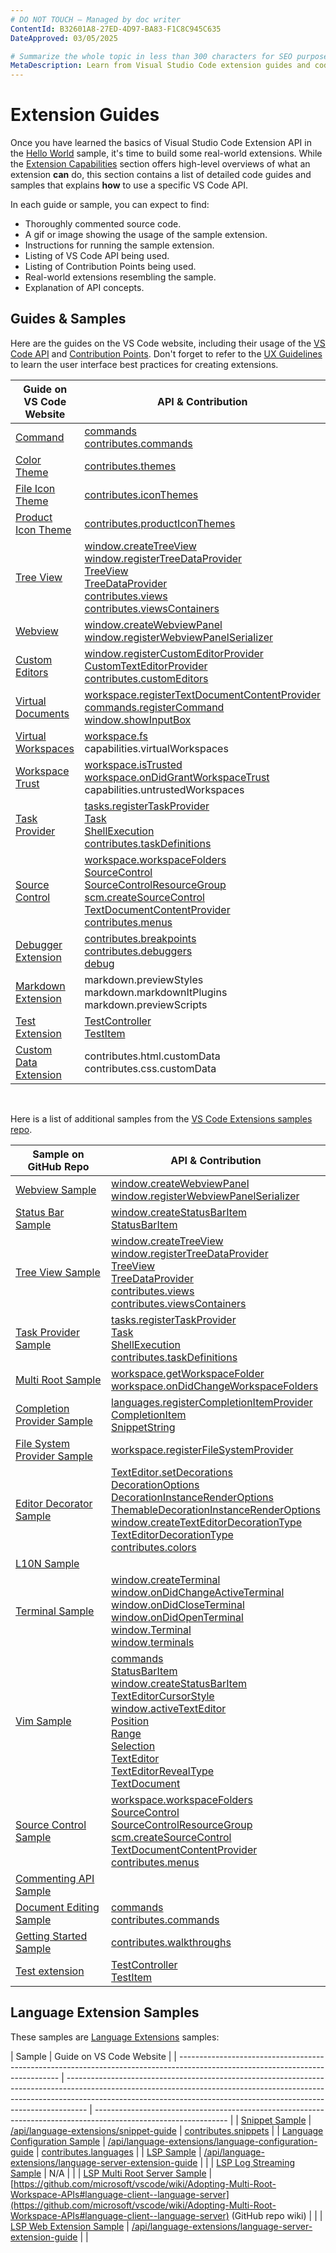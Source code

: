 ```yaml
---
# DO NOT TOUCH — Managed by doc writer
ContentId: B32601A8-27ED-4D97-BA83-F1C8C945C635
DateApproved: 03/05/2025

# Summarize the whole topic in less than 300 characters for SEO purpose
MetaDescription: Learn from Visual Studio Code extension guides and code samples
---
```


# Extension Guides

Once you have learned the basics of Visual Studio Code Extension API in the [Hello World](/api/get-started/your-first-extension) sample, it's time to build some real-world extensions. While the [Extension Capabilities](/api/extension-capabilities/overview) section offers high-level overviews of what an extension **can** do, this section contains a list of detailed code guides and samples that explains **how** to use a specific VS Code API.

In each guide or sample, you can expect to find:

- Thoroughly commented source code.
- A gif or image showing the usage of the sample extension.
- Instructions for running the sample extension.
- Listing of VS Code API being used.
- Listing of Contribution Points being used.
- Real-world extensions resembling the sample.
- Explanation of API concepts.

## Guides & Samples

Here are the guides on the VS Code website, including their usage of the [VS Code API](/api/references/vscode-api) and [Contribution Points](/api/references/contribution-points). Don't forget to refer to the [UX Guidelines](/api/ux-guidelines/overview) to learn the user interface best practices for creating extensions.

| Guide on VS Code Website                                                                          | API & Contribution                                                                                                                                                                                                                                                                                                                                                                                                                                                                                                                                                                                                                                                                      |
| ------------------------------------------------------------------------------------------------- | --------------------------------------------------------------------------------------------------------------------------------------------------------------------------------------------------------------------------------------------------------------------------------------------------------------------------------------------------------------------------------------------------------------------------------------------------------------------------------------------------------------------------------------------------------------------------------------------------------------------------------------------------------------------------------------- |
| [Command](https://code.visualstudio.com/api/extension-guides/command)                             | [commands](https://code.visualstudio.com/api/references/vscode-api#commands)<br />[contributes.commands](https://code.visualstudio.com/api/references/contribution-points#contributes.commands)                                                                                                                                                                                                                                                                                                                                                                                                                                                                                         |
| [Color Theme](https://code.visualstudio.com/api/extension-guides/color-theme)                     | [contributes.themes](https://code.visualstudio.com/api/references/contribution-points#contributes.themes)                                                                                                                                                                                                                                                                                                                                                                                                                                                                                                                                                                               |
| [File Icon Theme](https://code.visualstudio.com/api/extension-guides/file-icon-theme)             | [contributes.iconThemes](https://code.visualstudio.com/api/references/contribution-points#contributes.iconThemes)                                                                                                                                                                                                                                                                                                                                                                                                                                                                                                                                                                       |
| [Product Icon Theme](https://code.visualstudio.com/api/extension-guides/product-icon-theme)       | [contributes.productIconThemes](https://code.visualstudio.com/api/references/contribution-points#contributes.productIconThemes)                                                                                                                                                                                                                                                                                                                                                                                                                                                                                                                                                         |
| [Tree View](https://code.visualstudio.com/api/extension-guides/tree-view)                         | [window.createTreeView](https://code.visualstudio.com/api/references/vscode-api#window.createTreeView)<br />[window.registerTreeDataProvider](https://code.visualstudio.com/api/references/vscode-api#window.registerTreeDataProvider)<br />[TreeView](https://code.visualstudio.com/api/references/vscode-api#TreeView)<br />[TreeDataProvider](https://code.visualstudio.com/api/references/vscode-api#TreeDataProvider)<br />[contributes.views](https://code.visualstudio.com/api/references/contribution-points#contributes.views)<br />[contributes.viewsContainers](https://code.visualstudio.com/api/references/contribution-points#contributes.viewsContainers)                |
| [Webview](https://code.visualstudio.com/api/extension-guides/webview)                             | [window.createWebviewPanel](https://code.visualstudio.com/api/references/vscode-api#window.createWebviewPanel)<br />[window.registerWebviewPanelSerializer](https://code.visualstudio.com/api/references/vscode-api#window.registerWebviewPanelSerializer)                                                                                                                                                                                                                                                                                                                                                                                                                              |
| [Custom Editors](https://code.visualstudio.com/api/extension-guides/custom-editors)               | [window.registerCustomEditorProvider](https://code.visualstudio.com/api/references/vscode-api#window.registerCustomEditorProvider)<br />[CustomTextEditorProvider](https://code.visualstudio.com/api/references/vscode-api#CustomTextEditorProvider)<br />[contributes.customEditors](https://code.visualstudio.com/api/references/contribution-points#contributes.customEditors)                                                                                                                                                                                                                                                                                                       |
| [Virtual Documents](https://code.visualstudio.com/api/extension-guides/virtual-documents)         | [workspace.registerTextDocumentContentProvider](https://code.visualstudio.com/api/references/vscode-api#workspace.registerTextDocumentContentProvider)<br />[commands.registerCommand](https://code.visualstudio.com/api/references/vscode-api#commands.registerCommand)<br />[window.showInputBox](https://code.visualstudio.com/api/references/vscode-api#window.showInputBox)                                                                                                                                                                                                                                                                                                        |
| [Virtual Workspaces](https://code.visualstudio.com/api/extension-guides/virtual-workspaces)       | [workspace.fs](https://code.visualstudio.com/api/references/vscode-api#workspace.fs)<br />capabilities.virtualWorkspaces                                                                                                                                                                                                                                                                                                                                                                                                                                                                                                                                                                |
| [Workspace Trust](https://code.visualstudio.com/api/extension-guides/workspace-trust)             | [workspace.isTrusted](https://code.visualstudio.com/api/references/vscode-api#workspace.isTrusted)<br />[workspace.onDidGrantWorkspaceTrust](https://code.visualstudio.com/api/references/vscode-api#workspace.onDidGrantWorkspaceTrust)<br />capabilities.untrustedWorkspaces                                                                                                                                                                                                                                                                                                                                                                                                          |
| [Task Provider](https://code.visualstudio.com/api/extension-guides/task-provider)                 | [tasks.registerTaskProvider](https://code.visualstudio.com/api/references/vscode-api#tasks.registerTaskProvider)<br />[Task](https://code.visualstudio.com/api/references/vscode-api#Task)<br />[ShellExecution](https://code.visualstudio.com/api/references/vscode-api#ShellExecution)<br />[contributes.taskDefinitions](https://code.visualstudio.com/api/references/contribution-points#contributes.taskDefinitions)                                                                                                                                                                                                                                                               |
| [Source Control](https://code.visualstudio.com/api/extension-guides/scm-provider)                 | [workspace.workspaceFolders](https://code.visualstudio.com/api/references/vscode-api#workspace.workspaceFolders)<br />[SourceControl](https://code.visualstudio.com/api/references/vscode-api#SourceControl)<br />[SourceControlResourceGroup](https://code.visualstudio.com/api/references/vscode-api#SourceControlResourceGroup)<br />[scm.createSourceControl](https://code.visualstudio.com/api/references/vscode-api#scm.createSourceControl)<br />[TextDocumentContentProvider](https://code.visualstudio.com/api/references/vscode-api#TextDocumentContentProvider)<br />[contributes.menus](https://code.visualstudio.com/api/references/contribution-points#contributes.menus) |
| [Debugger Extension](https://code.visualstudio.com/api/extension-guides/debugger-extension)       | [contributes.breakpoints](https://code.visualstudio.com/api/references/contribution-points#contributes.breakpoints)<br />[contributes.debuggers](https://code.visualstudio.com/api/references/contribution-points#contributes.debuggers)<br />[debug](https://code.visualstudio.com/api/references/vscode-api#debug)                                                                                                                                                                                                                                                                                                                                                                    |
| [Markdown Extension](https://code.visualstudio.com/api/extension-guides/markdown-extension)       | markdown.previewStyles<br />markdown.markdownItPlugins<br />markdown.previewScripts                                                                                                                                                                                                                                                                                                                                                                                                                                                                                                                                                                                                     |
| [Test Extension](https://code.visualstudio.com/api/extension-guides/testing)                      | [TestController](https://code.visualstudio.com/api/references/vscode-api#TestController)<br />[TestItem](https://code.visualstudio.com/api/references/vscode-api#TestItem)                                                                                                                                                                                                                                                                                                                                                                                                                                                                                                              |
| [Custom Data Extension](https://code.visualstudio.com/api/extension-guides/custom-data-extension) | contributes.html.customData<br />contributes.css.customData                                                                                                                                                                                                                                                                                                                                                                                                                                                                                                                                                                                                                             |

<br />

Here is a list of additional samples from the [VS Code Extensions samples repo](https://github.com/microsoft/vscode-extension-samples).

| Sample on GitHub Repo                                                                                              | API & Contribution                                                                                                                                                                                                                                                                                                                                                                                                                                                                                                                                                                                                                                                                                                                                                                                                                                                                                                                                                                                                                                                     |
| ------------------------------------------------------------------------------------------------------------------ | ---------------------------------------------------------------------------------------------------------------------------------------------------------------------------------------------------------------------------------------------------------------------------------------------------------------------------------------------------------------------------------------------------------------------------------------------------------------------------------------------------------------------------------------------------------------------------------------------------------------------------------------------------------------------------------------------------------------------------------------------------------------------------------------------------------------------------------------------------------------------------------------------------------------------------------------------------------------------------------------------------------------------------------------------------------------------- |
| [Webview Sample](https://github.com/microsoft/vscode-extension-samples/tree/main/webview-sample)                   | [window.createWebviewPanel](https://code.visualstudio.com/api/references/vscode-api#window.createWebviewPanel)<br />[window.registerWebviewPanelSerializer](https://code.visualstudio.com/api/references/vscode-api#window.registerWebviewPanelSerializer)                                                                                                                                                                                                                                                                                                                                                                                                                                                                                                                                                                                                                                                                                                                                                                                                             |
| [Status Bar Sample](https://github.com/microsoft/vscode-extension-samples/tree/main/statusbar-sample)              | [window.createStatusBarItem](https://code.visualstudio.com/api/references/vscode-api#window.createStatusBarItem)<br />[StatusBarItem](https://code.visualstudio.com/api/references/vscode-api#StatusBarItem)                                                                                                                                                                                                                                                                                                                                                                                                                                                                                                                                                                                                                                                                                                                                                                                                                                                           |
| [Tree View Sample](https://github.com/microsoft/vscode-extension-samples/tree/main/tree-view-sample)               | [window.createTreeView](https://code.visualstudio.com/api/references/vscode-api#window.createTreeView)<br />[window.registerTreeDataProvider](https://code.visualstudio.com/api/references/vscode-api#window.registerTreeDataProvider)<br />[TreeView](https://code.visualstudio.com/api/references/vscode-api#TreeView)<br />[TreeDataProvider](https://code.visualstudio.com/api/references/vscode-api#TreeDataProvider)<br />[contributes.views](https://code.visualstudio.com/api/references/contribution-points#contributes.views)<br />[contributes.viewsContainers](https://code.visualstudio.com/api/references/contribution-points#contributes.viewsContainers)                                                                                                                                                                                                                                                                                                                                                                                               |
| [Task Provider Sample](https://github.com/microsoft/vscode-extension-samples/tree/main/task-provider-sample)       | [tasks.registerTaskProvider](https://code.visualstudio.com/api/references/vscode-api#tasks.registerTaskProvider)<br />[Task](https://code.visualstudio.com/api/references/vscode-api#Task)<br />[ShellExecution](https://code.visualstudio.com/api/references/vscode-api#ShellExecution)<br />[contributes.taskDefinitions](https://code.visualstudio.com/api/references/contribution-points#contributes.taskDefinitions)                                                                                                                                                                                                                                                                                                                                                                                                                                                                                                                                                                                                                                              |
| [Multi Root Sample](https://github.com/microsoft/vscode-extension-samples/tree/main/basic-multi-root-sample)       | [workspace.getWorkspaceFolder](https://code.visualstudio.com/api/references/vscode-api#workspace.getWorkspaceFolder)<br />[workspace.onDidChangeWorkspaceFolders](https://code.visualstudio.com/api/references/vscode-api#workspace.onDidChangeWorkspaceFolders)                                                                                                                                                                                                                                                                                                                                                                                                                                                                                                                                                                                                                                                                                                                                                                                                       |
| [Completion Provider Sample](https://github.com/microsoft/vscode-extension-samples/tree/main/completions-sample)   | [languages.registerCompletionItemProvider](https://code.visualstudio.com/api/references/vscode-api#languages.registerCompletionItemProvider)<br />[CompletionItem](https://code.visualstudio.com/api/references/vscode-api#CompletionItem)<br />[SnippetString](https://code.visualstudio.com/api/references/vscode-api#SnippetString)                                                                                                                                                                                                                                                                                                                                                                                                                                                                                                                                                                                                                                                                                                                                 |
| [File System Provider Sample](https://github.com/microsoft/vscode-extension-samples/tree/main/fsprovider-sample)   | [workspace.registerFileSystemProvider](https://code.visualstudio.com/api/references/vscode-api#workspace.registerFileSystemProvider)                                                                                                                                                                                                                                                                                                                                                                                                                                                                                                                                                                                                                                                                                                                                                                                                                                                                                                                                   |
| [Editor Decorator Sample](https://github.com/microsoft/vscode-extension-samples/tree/main/decorator-sample)        | [TextEditor.setDecorations](https://code.visualstudio.com/api/references/vscode-api#TextEditor.setDecorations)<br />[DecorationOptions](https://code.visualstudio.com/api/references/vscode-api#DecorationOptions)<br />[DecorationInstanceRenderOptions](https://code.visualstudio.com/api/references/vscode-api#DecorationInstanceRenderOptions)<br />[ThemableDecorationInstanceRenderOptions](https://code.visualstudio.com/api/references/vscode-api#ThemableDecorationInstanceRenderOptions)<br />[window.createTextEditorDecorationType](https://code.visualstudio.com/api/references/vscode-api#window.createTextEditorDecorationType)<br />[TextEditorDecorationType](https://code.visualstudio.com/api/references/vscode-api#TextEditorDecorationType)<br />[contributes.colors](https://code.visualstudio.com/api/references/contribution-points#contributes.colors)                                                                                                                                                                                        |
| [L10N Sample](https://github.com/microsoft/vscode-extension-samples/tree/main/l10n-sample)                         |                                                                                                                                                                                                                                                                                                                                                                                                                                                                                                                                                                                                                                                                                                                                                                                                                                                                                                                                                                                                                                                                        |
| [Terminal Sample](https://github.com/microsoft/vscode-extension-samples/tree/main/terminal-sample)                 | [window.createTerminal](https://code.visualstudio.com/api/references/vscode-api#window.createTerminal)<br />[window.onDidChangeActiveTerminal](https://code.visualstudio.com/api/references/vscode-api#window.onDidChangeActiveTerminal)<br />[window.onDidCloseTerminal](https://code.visualstudio.com/api/references/vscode-api#window.onDidCloseTerminal)<br />[window.onDidOpenTerminal](https://code.visualstudio.com/api/references/vscode-api#window.onDidOpenTerminal)<br />[window.Terminal](https://code.visualstudio.com/api/references/vscode-api#window.Terminal)<br />[window.terminals](https://code.visualstudio.com/api/references/vscode-api#window.terminals)                                                                                                                                                                                                                                                                                                                                                                                       |
| [Vim Sample](https://github.com/microsoft/vscode-extension-samples/tree/main/vim-sample)                           | [commands](https://code.visualstudio.com/api/references/vscode-api#commands)<br />[StatusBarItem](https://code.visualstudio.com/api/references/vscode-api#StatusBarItem)<br />[window.createStatusBarItem](https://code.visualstudio.com/api/references/vscode-api#window.createStatusBarItem)<br />[TextEditorCursorStyle](https://code.visualstudio.com/api/references/vscode-api#TextEditorCursorStyle)<br />[window.activeTextEditor](https://code.visualstudio.com/api/references/vscode-api#window.activeTextEditor)<br />[Position](https://code.visualstudio.com/api/references/vscode-api#Position)<br />[Range](https://code.visualstudio.com/api/references/vscode-api#Range)<br />[Selection](https://code.visualstudio.com/api/references/vscode-api#Selection)<br />[TextEditor](https://code.visualstudio.com/api/references/vscode-api#TextEditor)<br />[TextEditorRevealType](https://code.visualstudio.com/api/references/vscode-api#TextEditorRevealType)<br />[TextDocument](https://code.visualstudio.com/api/references/vscode-api#TextDocument) |
| [Source Control Sample](https://github.com/microsoft/vscode-extension-samples/tree/main/source-control-sample)     | [workspace.workspaceFolders](https://code.visualstudio.com/api/references/vscode-api#workspace.workspaceFolders)<br />[SourceControl](https://code.visualstudio.com/api/references/vscode-api#SourceControl)<br />[SourceControlResourceGroup](https://code.visualstudio.com/api/references/vscode-api#SourceControlResourceGroup)<br />[scm.createSourceControl](https://code.visualstudio.com/api/references/vscode-api#scm.createSourceControl)<br />[TextDocumentContentProvider](https://code.visualstudio.com/api/references/vscode-api#TextDocumentContentProvider)<br />[contributes.menus](https://code.visualstudio.com/api/references/contribution-points#contributes.menus)                                                                                                                                                                                                                                                                                                                                                                                |
| [Commenting API Sample](https://github.com/microsoft/vscode-extension-samples/tree/main/comment-sample)            |                                                                                                                                                                                                                                                                                                                                                                                                                                                                                                                                                                                                                                                                                                                                                                                                                                                                                                                                                                                                                                                                        |
| [Document Editing Sample](https://github.com/microsoft/vscode-extension-samples/tree/main/document-editing-sample) | [commands](https://code.visualstudio.com/api/references/vscode-api#commands)<br />[contributes.commands](https://code.visualstudio.com/api/references/contribution-points#contributes.commands)                                                                                                                                                                                                                                                                                                                                                                                                                                                                                                                                                                                                                                                                                                                                                                                                                                                                        |
| [Getting Started Sample](https://github.com/microsoft/vscode-extension-samples/tree/main/getting-started-sample)   | [contributes.walkthroughs](https://code.visualstudio.com/api/references/contribution-points#contributes.walkthroughs)                                                                                                                                                                                                                                                                                                                                                                                                                                                                                                                                                                                                                                                                                                                                                                                                                                                                                                                                                  |
| [Test extension](https://github.com/microsoft/vscode-extension-samples/tree/main/test-provider-sample)             | [TestController](https://code.visualstudio.com/api/references/vscode-api#TestController)<br />[TestItem](https://code.visualstudio.com.azurewebsites.net/api/references/vscode-api#TestItem)                                                                                                                                                                                                                                                                                                                                                                                                                                                                                                                                                                                                                                                                                                                                                                                                                                                                           |

## Language Extension Samples

These samples are [Language Extensions](/api/language-extensions/overview) samples:

| Sample                                                                                                                         | Guide on VS Code Website                                                                                                                                                                                                                        |
| ------------------------------------------------------------------------------------------------------------------------------ | ----------------------------------------------------------------------------------------------------------------------------------------------------------------------------------------------------------------------------------------------- | --------------------------------------------------------------------------------------------------------------- |
| [Snippet Sample](https://github.com/microsoft/vscode-extension-samples/tree/main/snippet-sample)                               | [/api/language-extensions/snippet-guide](https://code.visualstudio.com/api/language-extensions/snippet-guide)                                                                                                                                   | [contributes.snippets](https://code.visualstudio.com/api/references/contribution-points#contributes.snippets)   |
| [Language Configuration Sample](https://github.com/microsoft/vscode-extension-samples/tree/main/language-configuration-sample) | [/api/language-extensions/language-configuration-guide](https://code.visualstudio.com/api/language-extensions/language-configuration-guide)                                                                                                     | [contributes.languages](https://code.visualstudio.com/api/references/contribution-points#contributes.languages) |
| [LSP Sample](https://github.com/microsoft/vscode-extension-samples/tree/main/lsp-sample)                                       | [/api/language-extensions/language-server-extension-guide](https://code.visualstudio.com/api/language-extensions/language-server-extension-guide)                                                                                               |                                                                                                                 |
| [LSP Log Streaming Sample](https://github.com/microsoft/vscode-extension-samples/tree/main/lsp-log-streaming-sample)           | N/A                                                                                                                                                                                                                                             |                                                                                                                 |
| [LSP Multi Root Server Sample](https://github.com/microsoft/vscode-extension-samples/tree/main/lsp-multi-server-sample)        | [https://github.com/microsoft/vscode/wiki/Adopting-Multi-Root-Workspace-APIs#language-client--language-server](https://github.com/microsoft/vscode/wiki/Adopting-Multi-Root-Workspace-APIs#language-client--language-server) (GitHub repo wiki) |                                                                                                                 |
| [LSP Web Extension Sample](https://github.com/Microsoft/vscode-extension-samples/tree/main/lsp-web-extension-sample)           | [/api/language-extensions/language-server-extension-guide](https://code.visualstudio.com/api/language-extensions/language-server-extension-guide)                                                                                               |                                                                                                                 |
